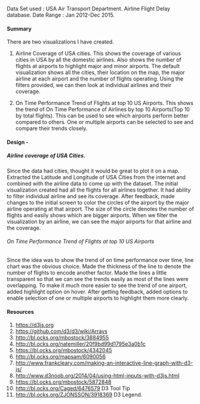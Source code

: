 Data Set used : USA Air Transport Department. Airline Flight Delay database. Date Range : Jan 2012-Dec 2015. 

#### Summary
There are two visualizations I have created.

1. Airline Coverage of USA cities. 
This shows the coverage of various cities in USA by all the domestic airlines. Also shows the number of flights at airports to highlight major and minor airports. 
The default visualization shows all the cities, their location on the map, the major airline at each airport and the number of flights operating. 
Using the filters provided, we can then look at individual airlines and their coverage. 

2. On Time Performance Trend of Flights at top 10 US Airports. 
This shows the trend of On Time Performance of Airlines by top 10 Airports(Top 10 by total flights). This can be used to see which airports perform 
better compared to others. One or multiple airports can be selected to see and compare their trends closely. 

#### Design - 
##### Airline coverage of USA Cities.
Since the data had cities, thought it would be great to plot it on a map. Extracted the Latitude and Longitude of USA Cities from the internet and combined with 
the airline data to come up with the dataset. The initial visualization created had all the flights for all airlines together.
It had ability to filter individual airline and see its coverage. After feedback, made changes to the initial screen to color the circles of the airport
by the major airline operating at that airport. The size of the circle denotes the number of flights and easily shows which are bigger airports. When we filter
the visualization by an airline, we can see the major airports for that airline and the coverage. 

###### On Time Performance Trend of Flights at top 10 US Airports
Since the idea was to show the trend of on time performance over time, line chart was the obvious choice. Made the thickness of the line to denote the 
number of flights to encode another factor. Made the lines a little transparent so that we can see the trends easily as most of the lines were
overlapping. To make it much more easier to see the trend of one airport, added highlight option on hover. After getting feedback, added options to 
enable selection of one or multiple airports to highlight them more clearly. 

#### Resources 

1. https://d3js.org
2. https://github.com/d3/d3/wiki/Arrays
3. http://bl.ocks.org/mbostock/3884955
4. http://bl.ocks.org/natemiller/20f9bd99d1795e3a0b1c
5. https://bl.ocks.org/mbostock/4342045
6. http://bl.ocks.org/mapsam/6090056
7. http://www.frankcleary.com/making-an-interactive-line-graph-with-d3-js/
8. http://www.d3noob.org/2014/04/using-html-inputs-with-d3js.html
9. https://bl.ocks.org/mbostock/5872848
10. http://bl.ocks.org/Caged/6476579 D3 Tool Tip
11. http://bl.ocks.org/ZJONSSON/3918369 D3 Legend. 
